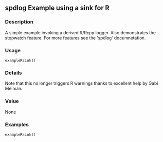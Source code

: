 ## spdlog Example using a sink for R

### Description

A simple example invoking a derived R/Rcpp logger. Also demonstrates the
stopwatch feature. For more features see the 'spdlog' documnetation.

### Usage

    exampleRsink()

### Details

Note that this no longer triggers R warnings thanks to excellent help by
Gabi Melman.

### Value

None

### Examples

    exampleRsink()
